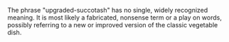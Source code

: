 The phrase "upgraded-succotash" has no single, widely recognized meaning. It is most likely a fabricated, nonsense term or a play on words, possibly referring to a new or improved version of the classic vegetable dish. 
